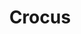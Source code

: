 ---
templateKey: blog-post
featuredpost: false
featuredimage: /assets/Crocus.png
title: Crocus
description: Forage
testfield: 836
---